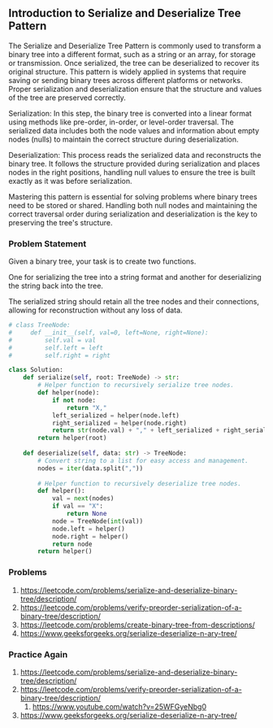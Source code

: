 ## Introduction to Serialize and Deserialize Tree Pattern

The Serialize and Deserialize Tree Pattern is commonly used to transform a binary tree into a different format, such as a string or an array, for storage or transmission. Once serialized, the tree can be deserialized to recover its original structure. This pattern is widely applied in systems that require saving or sending binary trees across different platforms or networks. Proper serialization and deserialization ensure that the structure and values of the tree are preserved correctly.

Serialization: In this step, the binary tree is converted into a linear format using methods like pre-order, in-order, or level-order traversal. The serialized data includes both the node values and information about empty nodes (nulls) to maintain the correct structure during deserialization.

Deserialization: This process reads the serialized data and reconstructs the binary tree. It follows the structure provided during serialization and places nodes in the right positions, handling null values to ensure the tree is built exactly as it was before serialization.

Mastering this pattern is essential for solving problems where binary trees need to be stored or shared. Handling both null nodes and maintaining the correct traversal order during serialization and deserialization is the key to preserving the tree's structure.


### Problem Statement
Given a binary tree, your task is to create two functions.

One for serializing the tree into a string format and another for deserializing the string back into the tree.

The serialized string should retain all the tree nodes and their connections, allowing for reconstruction without any loss of data.


```python
# class TreeNode:
#     def __init__(self, val=0, left=None, right=None):
#         self.val = val
#         self.left = left
#         self.right = right

class Solution:
    def serialize(self, root: TreeNode) -> str:
        # Helper function to recursively serialize tree nodes.
        def helper(node):
            if not node:
                return "X,"
            left_serialized = helper(node.left)
            right_serialized = helper(node.right)
            return str(node.val) + "," + left_serialized + right_serialized
        return helper(root)
    
    def deserialize(self, data: str) -> TreeNode:
        # Convert string to a list for easy access and management.
        nodes = iter(data.split(","))
        
        # Helper function to recursively deserialize tree nodes.
        def helper():
            val = next(nodes)
            if val == "X":
                return None
            node = TreeNode(int(val))
            node.left = helper()
            node.right = helper()
            return node
        return helper()
```

### Problems
1. https://leetcode.com/problems/serialize-and-deserialize-binary-tree/description/
2. https://leetcode.com/problems/verify-preorder-serialization-of-a-binary-tree/description/
3. https://leetcode.com/problems/create-binary-tree-from-descriptions/
4. https://www.geeksforgeeks.org/serialize-deserialize-n-ary-tree/

### Practice Again
1. https://leetcode.com/problems/serialize-and-deserialize-binary-tree/description/
2. https://leetcode.com/problems/verify-preorder-serialization-of-a-binary-tree/description/
   1. https://www.youtube.com/watch?v=25WFGyeNbg0
3. https://www.geeksforgeeks.org/serialize-deserialize-n-ary-tree/